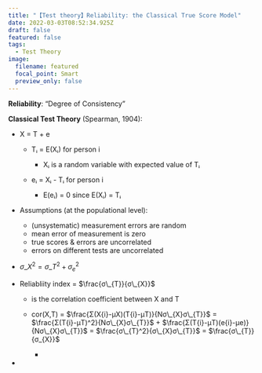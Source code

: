 ```yaml
---
title: "【Test theory】Reliability: the Classical True Score Model"
date: 2022-03-03T08:52:34.925Z
draft: false
featured: false
tags:
  - Test Theory
image:
  filename: featured
  focal_point: Smart
  preview_only: false
---
```

**Reliability**: “Degree of Consistency”

**Classical Test Theory** (Spearman, 1904):

* X = T + e

  * Tᵢ = E(Xᵢ) for person i

    * Xᵢ is a random variable with expected value of Tᵢ
  * eᵢ = Xᵢ - Tᵢ for person i

    * E(eᵢ) = 0 since E(Xᵢ) = Tᵢ
* Assumptions (at the populational level):

  * (unsystematic) measurement errors are random
  * mean error of measurement is zero
  * true scores & errors are uncorrelated
  * errors on different tests are uncorrelated
* $σ\_{X}^2 = σ\_{T}^2 + σ_{e}^2$
* Reliabliity index = $\frac{σ\_{T}}{σ\_{X}}$

  * is the correlation coefficient between X and T
  * cor(X,T) = $\frac{Σ(X{i}-μX)(T{i}-μT)}{Nσ\_{X}σ\_{T}}$ = $\frac{Σ(T{i}-μT)^2}{Nσ\_{X}σ\_{T}}$ + $\frac{Σ(T{i}-μT)(e{i}-μe)}{Nσ\_{X}σ\_{T}}$ = $\frac{σ\_{T}^2}{σ\_{X}σ\_{T}}$ = $\frac{σ\_{T}}{σ_{X}}$

    *
*